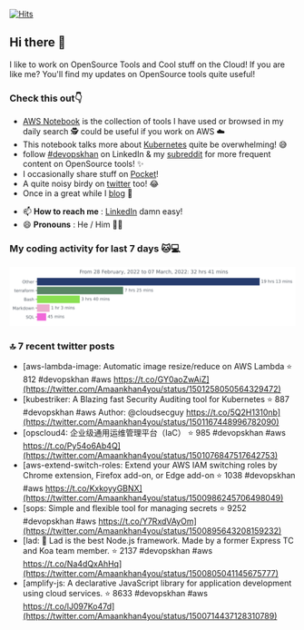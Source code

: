 [![Hits](https://hits.seeyoufarm.com/api/count/incr/badge.svg?url=https%3A%2F%2Fgithub.com%2Fakhan4u%2Fhit-counter&count_bg=%2379C83D&title_bg=%23555555&icon=&icon_color=%23E7E7E7&title=visits&edge_flat=false)](https://hits.seeyoufarm.com)

## Hi there 👋

I like to work on OpenSource Tools and Cool stuff on the Cloud! If you are like me? You'll find my updates on OpenSource tools quite useful!

### Check this out👇

* [AWS Notebook](https://histre.com/public/notebooks/dnllyanu/aws/) is the collection of tools I have used or browsed in my daily search 🕵️ could be useful if you work on AWS ☁️
* This notebook talks more about [Kubernetes](https://histre.com/public/notebooks/6uxdvo3y/kubernetes/) quite be overwhelming! 😅
* follow [#devopskhan](https://www.linkedin.com/feed/hashtag/devopskhan/) on LinkedIn & my [subreddit](https://www.reddit.com/r/devopskhan/) for more frequent content on OpenSource tools! ✨
* I occasionally share stuff on [Pocket](https://getpocket.com/@ej6g8d1dp2829A16a9Tf5d4T6bAMp3d8791rejDe86yem3bm4e14ex4fT4dluk29)!
* A quite noisy birdy on [twitter](https://twitter.com/Amaankhan4you) too! 😂
* Once in a great while I [blog](https://linuxparrot.com/) 😬


- 📫 **How to reach me** : [LinkedIn](https://www.linkedin.com/in/amaan-khan-linux-ninja) damn easy!
- 😄 **Pronouns** : He / Him 🤷‍♂️

### My coding activity for last 7 days 🐱💻

<img src="https://github.com/akhan4u/akhan4u/blob/main/images/stat.svg" alt="Amaan's Wakatime Activity!"/>

### 🔝 7 recent twitter posts
<!-- DEVDOJO:START -->
- [aws-lambda-image: Automatic image resize/reduce on AWS Lambda
⭐️ 812
#devopskhan #aws
https://t.co/GY0aoZwAiZ](https://twitter.com/Amaankhan4you/status/1501258050564329472)
- [kubestriker: A Blazing fast Security Auditing tool for Kubernetes
⭐️ 887
#devopskhan #aws
Author: @cloudsecguy
https://t.co/5Q2H1310nb](https://twitter.com/Amaankhan4you/status/1501167448996782090)
- [opscloud4: 企业级通用运维管理平台（IaC）
⭐️ 985
#devopskhan #aws
https://t.co/Py54o6Ab4Q](https://twitter.com/Amaankhan4you/status/1501076847517642753)
- [aws-extend-switch-roles: Extend your AWS IAM switching roles by Chrome extension, Firefox add-on, or Edge add-on
⭐️ 1038
#devopskhan #aws
https://t.co/KxkoyyGBNX](https://twitter.com/Amaankhan4you/status/1500986245706498049)
- [sops: Simple and flexible tool for managing secrets
⭐️ 9252
#devopskhan #aws
https://t.co/Y7RxdVAyOm](https://twitter.com/Amaankhan4you/status/1500895643208159232)
- [lad:  :boy: Lad is the best Node.js framework. Made by a former Express TC and Koa team member.
⭐️ 2137
#devopskhan #aws
https://t.co/Na4dQxAhHq](https://twitter.com/Amaankhan4you/status/1500805041145675777)
- [amplify-js: A declarative JavaScript library for application development using cloud services.
⭐️ 8633
#devopskhan #aws
https://t.co/lJ097Ko47d](https://twitter.com/Amaankhan4you/status/1500714437128310789)
<!-- DEVDOJO:END -->

<!-- ![Amaan's GitHub stats](https://github-readme-stats.vercel.app/api?username=akhan4u&count_private=true&show_icons=true&hide=contribs) -->
